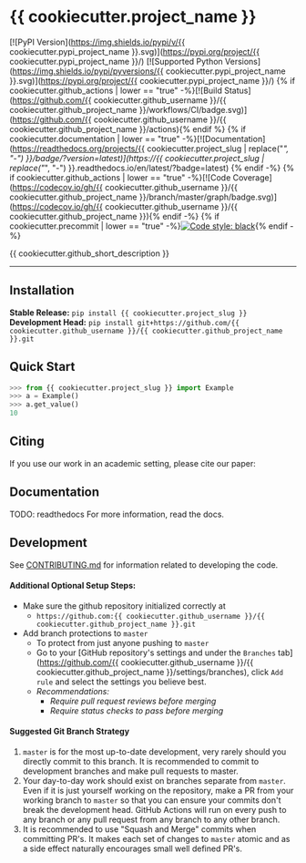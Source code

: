 # {{ cookiecutter.project_name }}

[![PyPI Version](https://img.shields.io/pypi/v/{{ cookiecutter.pypi_project_name }}.svg)](https://pypi.org/project/{{ cookiecutter.pypi_project_name }}/)
[![Supported Python Versions](https://img.shields.io/pypi/pyversions/{{ cookiecutter.pypi_project_name }}.svg)](https://pypi.org/project/{{ cookiecutter.pypi_project_name }}/)
{% if cookiecutter.github_actions | lower == "true" -%}[![Build Status](https://github.com/{{ cookiecutter.github_username }}/{{ cookiecutter.github_project_name }}/workflows/CI/badge.svg)](https://github.com/{{ cookiecutter.github_username }}/{{ cookiecutter.github_project_name }}/actions){% endif %}
{% if cookiecutter.documentation | lower == "true" -%}[![Documentation](https://readthedocs.org/projects/{{ cookiecutter.project_slug | replace("_", "-") }}/badge/?version=latest)](https://{{ cookiecutter.project_slug | replace("_", "-") }}.readthedocs.io/en/latest/?badge=latest) {% endif -%}
{% if cookiecutter.github_actions | lower == "true" -%}[![Code Coverage](https://codecov.io/gh/{{ cookiecutter.github_username }}/{{ cookiecutter.github_project_name }}/branch/master/graph/badge.svg)](https://codecov.io/gh/{{ cookiecutter.github_username }}/{{ cookiecutter.github_project_name }}){% endif -%}
{% if cookiecutter.precommit | lower == "true" -%}[![Code style: black](https://img.shields.io/badge/code%20style-black-000000.svg)](https://github.com/psf/black){% endif -%}

{{ cookiecutter.github_short_description }}

---

## Installation
**Stable Release:** `pip install {{ cookiecutter.project_slug }}`<br>
**Development Head:** `pip install git+https://github.com/{{ cookiecutter.github_username }}/{{ cookiecutter.github_project_name }}.git`

## Quick Start
```python
>>> from {{ cookiecutter.project_slug }} import Example
>>> a = Example()
>>> a.get_value()
10

```

## Citing
If you use our work in an academic setting, please cite our paper:


## Documentation
TODO: readthedocs
For more information, read the docs.


## Development
See [CONTRIBUTING.md](CONTRIBUTING.md) for information related to developing the code.


#### Additional Optional Setup Steps:
* Make sure the github repository initialized correctly at
    * `https://github.com:{{ cookiecutter.github_username }}/{{ cookiecutter.github_project_name }}.git`
* Add branch protections to `master`
    * To protect from just anyone pushing to `master`
    * Go to your [GitHub repository's settings and under the `Branches` tab](https://github.com/{{ cookiecutter.github_username }}/{{ cookiecutter.github_project_name }}/settings/branches), click `Add rule` and select the
    settings you believe best.
    * _Recommendations:_
      * _Require pull request reviews before merging_
      * _Require status checks to pass before merging_

#### Suggested Git Branch Strategy
1. `master` is for the most up-to-date development, very rarely should you directly commit to this branch. It is recommended to commit to development
branches and make pull requests to master.
3. Your day-to-day work should exist on branches separate from `master`. Even if it is just yourself working on the
repository, make a PR from your working branch to `master` so that you can ensure your commits don't break the
development head. GitHub Actions will run on every push to any branch or any pull request from any branch to any other
branch.
4. It is recommended to use "Squash and Merge" commits when committing PR's. It makes each set of changes to `master`
atomic and as a side effect naturally encourages small well defined PR's.
